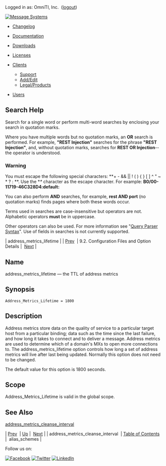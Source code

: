 Logged in as: OmniTI, Inc.  ([logout](https://support.messagesystems.com/logout.php))

[![Message Systems](https://support.messagesystems.com/images/ms-white205.png)](https://support.messagesystems.com/start.php) 

*   [Changelog](https://support.messagesystems.com/start.php?show=changelog)
*   [Documentation](https://support.messagesystems.com/docs/)
*   [Downloads](https://support.messagesystems.com/start.php)

*   [Licenses](https://support.messagesystems.com/license_summary.php)
*   <a href="">Clients</a>
    *   [Support](https://support.messagesystems.com/cs.php)
    *   [Add/Edit](https://support.messagesystems.com/edit_client.php)
    *   [Legal/Products](https://support.messagesystems.com/edit_products.php)
*   [Users](https://support.messagesystems.com/edit_customer.php)

## Search Help

Search for a single word or perform multi-word searches by enclosing your search in quotation marks.

Where you have multiple words but no quotation marks, an **OR** search is performed. For example, **"REST Injection"** searches for the phrase **"REST Injection"**, and, without quotation marks, searches for **REST OR Injection**--the operator is understood.

### Warning

You must escape the following special characters: **+ - && || ! ( ) { } [ ] ^ " ~ * ? : \**. Use the **\** character as the escape character. For example: **B0/00-11719-46C328D4\:default\:**

You can also perform **AND** searches, for example, **rest AND port** (no quotation marks) finds pages where both these words occur.

Terms used in searches are case-insensitive but operators are not. Alphabetic operators **must** be in uppercase.

Other operators can also be used. For more information see "[Query Parser Syntax](https://lucene.apache.org/core/old_versioned_docs/versions/3_0_0/queryparsersyntax.html)". Use of fields in searches is not currently supported.

| address_metrics_lifetime |
| [Prev](conf.ref.address_metrics_cleanse_interval.php)  | 9.2. Configuration Files and Option Details |  [Next](conf.ref.alias_schemes.php) |

<a name="conf.ref.address_metrics_lifetime"></a>
## Name

address_metrics_lifetime — the TTL of address metrics

## Synopsis

`Address_Metrics_Lifetime = 1800`

<a name="idp4066624"></a>
## Description

Address metrics store data on the quality of service to a particular target host from a particular binding; data such as the time since the last failure, and how long it takes to connect and to deliver a message. Address metrics are used to determine which of a domain's MXs to open more connections to. The address_metrics_lifetime option controls how long a set of address metrics will live after last being updated. Normally this option does not need to be changed.

The default value for this option is 1800 seconds.

<a name="idp4069200"></a>
## Scope

Address_Metrics_Lifetime is valid in the global scope.

<a name="idp4070848"></a>
## See Also

[address_metrics_cleanse_interval](conf.ref.address_metrics_cleanse_interval.php "address_metrics_cleanse_interval")

| [Prev](conf.ref.address_metrics_cleanse_interval.php)  | [Up](conf.ref.files.php) |  [Next](conf.ref.alias_schemes.php) |
| address_metrics_cleanse_interval  | [Table of Contents](index.php) |  alias_schemes |

Follow us on:

[![Facebook](https://support.messagesystems.com/images/icon-facebook.png)](http://www.facebook.com/messagesystems) [![Twitter](https://support.messagesystems.com/images/icon-twitter.png)](http://twitter.com/#!/MessageSystems) [![LinkedIn](https://support.messagesystems.com/images/icon-linkedin.png)](http://www.linkedin.com/company/message-systems)